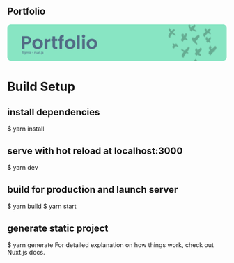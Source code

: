 ## Portfolio

![](https://raw.githubusercontent.com/deivmaik/Portfolio-V/main/assets/banner.png)

# Build Setup

## install dependencies

\$ yarn install

## serve with hot reload at localhost:3000

\$ yarn dev

## build for production and launch server

$ yarn build
$ yarn start

## generate static project

\$ yarn generate
For detailed explanation on how things work, check out Nuxt.js docs.
